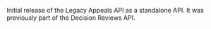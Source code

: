 Initial release of the Legacy Appeals API as a standalone API. It was previously part of the Decision Reviews API.

